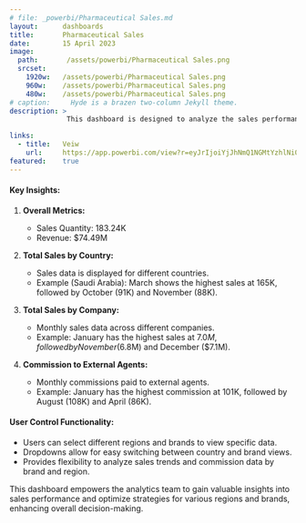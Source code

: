 ```yaml
---
# file: _powerbi/Pharmaceutical Sales.md
layout:      dashboards
title:       Pharmaceutical Sales
date:        15 April 2023
image:
  path:       /assets/powerbi/Pharmaceutical Sales.png
  srcset:
    1920w:   /assets/powerbi/Pharmaceutical Sales.png
    960w:    /assets/powerbi/Pharmaceutical Sales.png
    480w:    /assets/powerbi/Pharmaceutical Sales.png
# caption:     Hyde is a brazen two-column Jekyll theme.
description: >
              This dashboard is designed to analyze the sales performance of products across various regions and brands for a pharmaceutical company. It provides insights into sales quantities, revenue, and commissions to external agents, with user control functionality for easy data manipulation and visualization.

links:
  - title:   Veiw
    url:     https://app.powerbi.com/view?r=eyJrIjoiYjJhNmQ1NGMtYzhlNi00ZThkLWFmZjgtZTVlNWE3ZjM4NWUwIiwidCI6IjZiY2E4MzUxLTAxZDMtNDI1Mi04NWVhLWJkYThmOGQyMzViZCIsImMiOjl9
featured:    true
---
```

#### Key Insights:

1.  **Overall Metrics:**
    
    -   Sales Quantity: 183.24K
    -   Revenue: $74.49M
2.  **Total Sales by Country:**
    
    -   Sales data is displayed for different countries.
    -   Example (Saudi Arabia): March shows the highest sales at 165K, followed by October (91K) and November (88K).
3.  **Total Sales by Company:**
    
    -   Monthly sales data across different companies.
    -   Example: January has the highest sales at $7.0M, followed by November ($6.8M) and December ($7.1M).
4.  **Commission to External Agents:**
    
    -   Monthly commissions paid to external agents.
    -   Example: January has the highest commission at 101K, followed by August (108K) and April (86K).

#### User Control Functionality:

-   Users can select different regions and brands to view specific data.
-   Dropdowns allow for easy switching between country and brand views.
-   Provides flexibility to analyze sales trends and commission data by brand and region.

This dashboard empowers the analytics team to gain valuable insights into sales performance and optimize strategies for various regions and brands, enhancing overall decision-making.
